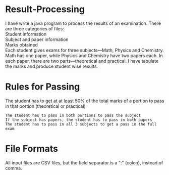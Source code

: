 # Result-Processing
I have write a java program to process the results of an examination. There are three categories of files:      
Student information    
Subject and paper information    
Marks obtained  
Each student gives exams for three subjects—Math, Physics and Chemistry. Math has one paper, while Physics and Chemistry have two papers each. In each paper, there are two parts—theoretical and practical. I have tabulate the marks and produce student wise results.

# Rules for Passing
The student has to get at at least 50% of the total marks of a portion to pass in that portion (theoretical or practical)

    The student has to pass in both portions to pass the subject
    If the subject has papers, the student has to pass in both papers
    The student has to pass in all 3 subjects to get a pass in the full exam
 
 # File Formats

All input files are CSV files, but the field separator is a ":" (colon), instead of comma.
